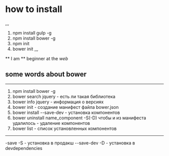 # how to install

,,,
1. npm install gulp -g
2. npm install bower -g
3. npm init
4. bower init
,,,

** I am ** beginner at the *web*

## some words about bower

---
1. npm install bower -g
2. bower search jquery - есть ли такая библиотека
3. bower info jquery - информация о версиях
4. bower init - создание манифест файла bower.json
5. bower install --save-dev - установка компонентов
6. bower uninstall name_component -S(-D) чтобы и из манифеста удалилось - удаление компонентов
7. bower list - список установленных компонентов
--- 
-save -S - установка в продакш
--save-dev -D - установка в devdependencies